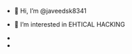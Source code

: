 - 👋 Hi, I’m @javeedsk8341
- 👀 I’m interested in EHTICAL HACKING

- 
-

<!---
javeedsk8341/javeedsk8341 is a ✨ special ✨ repository because its `README.md` (this file) appears on your GitHub profile.
You can click the Preview link to take a look at your changes.
--->
